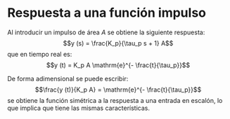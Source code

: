 # Respuesta a una función impulso


Al introducir un impulso de área *A* se obtiene la siguiente respuesta:
$$y (s) = \frac{K_p}{\tau_p s + 1} A$$ que en tiempo real es:
$$y (t) = K_p A \mathrm{e}^{- \frac{t}{\tau_p}}$$

De forma adimensional se puede escribir:
$$\frac{y (t)}{K_p A} = \mathrm{e}^{- \frac{t}{\tau_p}}$$ se obtiene la
función simétrica a la respuesta a una entrada en escalón, lo que
implica que tiene las mismas características.